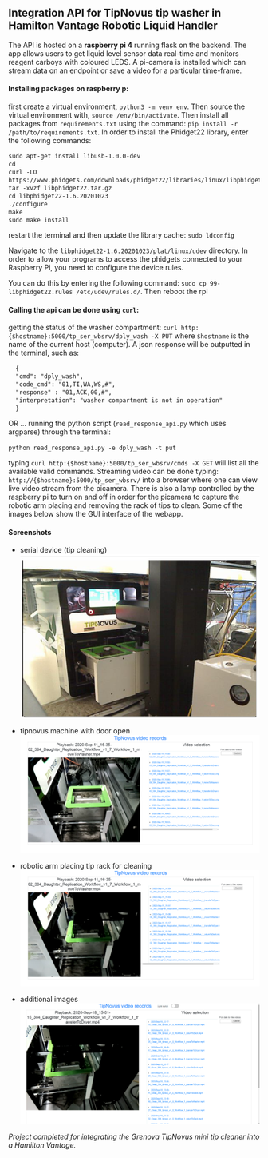 ## Integration API for TipNovus tip washer in Hamilton Vantage Robotic Liquid Handler

The API is hosted on a **raspberry pi 4** running flask on the backend. The app allows users to get liquid level sensor data real-time and monitors reagent carboys with coloured LEDS. A pi-camera is installed which can stream data on an endpoint or save a video for a particular time-frame.

#### Installing packages on raspberry p:

first create a virtual environment, `python3 -m venv env`. Then source the
virtual environment with, `source /env/bin/activate`. Then install all packages
from `requirements.txt` using the command: `pip install -r /path/to/requirements.txt`. In order to install the Phidget22 library, enter the following commands: 

```
sudo apt-get install libusb-1.0.0-dev
cd
curl -LO https://www.phidgets.com/downloads/phidget22/libraries/linux/libphidget22.tar.gz
tar -xvzf libphidget22.tar.gz
cd libphidget22-1.6.20201023
./configure
make
sudo make install
```
restart the terminal and then update the library cache: `sudo ldconfig`

Navigate to the `libphidget22-1.6.20201023/plat/linux/udev` directory. In order
to allow your programs to access the phidgets connected to your Raspberry Pi,
you need to configure the device rules.

You can do this by entering the following command: `sudo cp
99-libphidget22.rules /etc/udev/rules.d/`. Then reboot the rpi


#### Calling the api can be done using `curl`:

getting the status of the washer compartment: `curl http:{$hostname}:5000/tp_ser_wbsrv/dply_wash -X PUT` where `$hostname` is the name of the current host (computer). A json response will be
outputted in the terminal, such as: 

      { 
      "cmd": "dply_wash", 
      "code_cmd": "01,TI,WA,WS,#", 
      "response" : "01,ACK,00,#", 
      "interpretation": "washer compartment is not in operation" 
      }

OR ... running the python script (`read_response_api.py` which uses argparse) through the terminal: 

`python read_response_api.py -e dply_wash -t put` 

typing `curl http:{$hostname}:5000/tp_ser_wbsrv/cmds -X GET` will list all the available valid commands. Streaming video can be done typing: `http://{$hostname}:5000/tp_ser_wbsrv/` into a browser where one can view live video stream from the picamera. There is also a lamp controlled by the raspberry pi to turn on and off in order for the picamera to capture the robotic arm placing and removing the rack of tips to clean. Some of the images below show the GUI interface of the webapp. 

#### Screenshots

- serial device (tip cleaning)
![tipnovus](static/screenshots/screenshot_device.png)

- tipnovus machine with door open 
![tipnovus](static/screenshots/opendoor.png)

- robotic arm placing tip rack for cleaning
![place](static/screenshots/place.png)

- additional images 
![place](static/screenshots/screenshot_app.png)

*Project completed for integrating the Grenova TipNovus mini tip cleaner into a Hamilton Vantage.*
